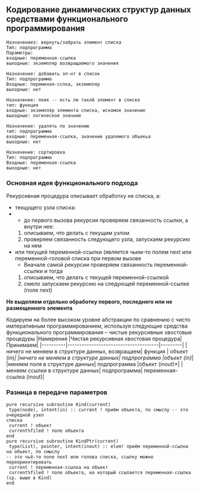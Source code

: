 ## Кодирование динамических структур данных средствами функционального программирования

```
Назначениеэ: вернуть/забрать элемент списка
Тип: подпрограмма
Параметры:
входные: переменная-ссылка
выходные: экземпляр возвращаемого значения

Назначение: добавить эл-нт в список
Тип: подпрограмма
Входные: переменая-сслка, экземпляр
выходные: нет

Назначение: поик -- есть ли таклй элемент в списке
тип: функция
входные: экземпляр элемента списка, искомое значение
выходные: логическое значние

Назначение: удалять по значению
тип: подпрограмма
входные: переменная-ссылка, значение удалемого объекьа
выходные: нет

Назначение: сортировка
Тип: подпрограмма
Входные: переменная-ссылка
выходные: нет
```

### Основная идея функционального подхода
Рекурсивная процедура описывает обработку не списка, а:
- текцущего узла списка:
 - - до первого вызова рекурсии проверяем связанность ссылки, а внутри нее:
   1) описываем, что делать с текущим узлом
   2)  проверяем связанность следующего узла, запускаем рекурсию на нем
- или текущей переменной-ссылки (является чьим-то полем next или переменной-головой списка при первом вызове
  - Вначале самой рекурсии проверяем связанность переменной-ссылки и тогда
   1) описываем, что делать с текущей переменной-ссылкой
   2) смело запускаем рекурсию на следующей переменной-ссылке (поле next)

**Не выделяем отдельно обработку первого, последнего или не размещенного элемента**

Кодируем на более высоком уровне абстракции по сравнению с
чисто императивным программированием, используя следующие
средства функционального программирования – чистые
рекурсивные хвостовые процедуры
|Намерения |Чистая рекурсивная хвостовая процедура|Принимаем|
|----------|--------------------------------------|---------|
|ничего не меняем в структуре данных, возвращаем| функция | объект (in)*|
|ничего не меняем в структуре данных| подпрограмма |объект (in)*|
|меняем поля в структуре данных| подпрограмма |объект (inout)*|
|меняем ссылки в структуре данных| подпрограмма| переменная-ссылка (inout)|
### Разница в передаче параметров
```
pure recursive subroutine Kind(current)
 type(node), intent(in) :: current ! приём объекта, по смыслу -- это очередной узел
списка
 current ! объект
 current%filed ! поле объекта
end
pure recursive subroutine KindPtr(current)
 type(List), pointer, intent(inout) :: elem! приём переменной-ссылки на объект, по смыслу
-- это чьё-то поле next или голова списка, ссылку можно переориентировать
 current ! переменная-ссылка на объект
 current%filed ! поле объекта, на который ссылается переменная-ссылка (ср. выше в Kind)
end
```

